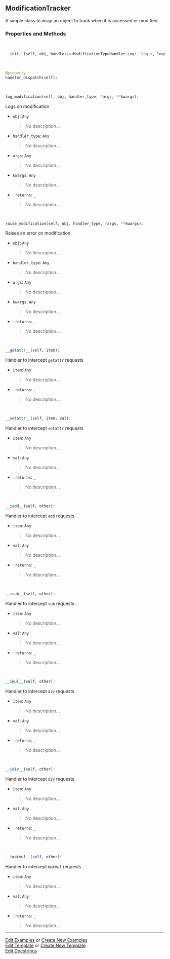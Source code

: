 ## <a id="McUtils.Misc.DebugTools.ModificationTracker">ModificationTracker</a>
A simple class to wrap an object to track when it is accessed or
modified

### Properties and Methods
<a id="McUtils.Misc.DebugTools.ModificationTracker.__init__" class="docs-object-method">&nbsp;</a>
```python
__init__(self, obj, handlers=<ModificationTypeHandler.Log: 'log'>, logger=None): 
```

<a id="McUtils.Misc.DebugTools.ModificationTracker.handler_dispatch" class="docs-object-method">&nbsp;</a>
```python
@property
handler_dispatch(self): 
```

<a id="McUtils.Misc.DebugTools.ModificationTracker.log_modification" class="docs-object-method">&nbsp;</a>
```python
log_modification(self, obj, handler_type, *args, **kwargs): 
```
Logs on modification
- `obj`: `Any`
    >No description...
- `handler_type`: `Any`
    >No description...
- `args`: `Any`
    >No description...
- `kwargs`: `Any`
    >No description...
- `:returns`: `_`
    >No description...

<a id="McUtils.Misc.DebugTools.ModificationTracker.raise_modification" class="docs-object-method">&nbsp;</a>
```python
raise_modification(self, obj, handler_type, *args, **kwargs): 
```
Raises an error on modification
- `obj`: `Any`
    >No description...
- `handler_type`: `Any`
    >No description...
- `args`: `Any`
    >No description...
- `kwargs`: `Any`
    >No description...
- `:returns`: `_`
    >No description...

<a id="McUtils.Misc.DebugTools.ModificationTracker.__getattr__" class="docs-object-method">&nbsp;</a>
```python
__getattr__(self, item): 
```
Handler to intercept `getattr` requests
- `item`: `Any`
    >No description...
- `:returns`: `_`
    >No description...

<a id="McUtils.Misc.DebugTools.ModificationTracker.__setattr__" class="docs-object-method">&nbsp;</a>
```python
__setattr__(self, item, val): 
```
Handler to intercept `setattr` requests
- `item`: `Any`
    >No description...
- `val`: `Any`
    >No description...
- `:returns`: `_`
    >No description...

<a id="McUtils.Misc.DebugTools.ModificationTracker.__iadd__" class="docs-object-method">&nbsp;</a>
```python
__iadd__(self, other): 
```
Handler to intercept `add` requests
- `item`: `Any`
    >No description...
- `val`: `Any`
    >No description...
- `:returns`: `_`
    >No description...

<a id="McUtils.Misc.DebugTools.ModificationTracker.__isub__" class="docs-object-method">&nbsp;</a>
```python
__isub__(self, other): 
```
Handler to intercept `sub` requests
- `item`: `Any`
    >No description...
- `val`: `Any`
    >No description...
- `:returns`: `_`
    >No description...

<a id="McUtils.Misc.DebugTools.ModificationTracker.__imul__" class="docs-object-method">&nbsp;</a>
```python
__imul__(self, other): 
```
Handler to intercept `div` requests
- `item`: `Any`
    >No description...
- `val`: `Any`
    >No description...
- `:returns`: `_`
    >No description...

<a id="McUtils.Misc.DebugTools.ModificationTracker.__idiv__" class="docs-object-method">&nbsp;</a>
```python
__idiv__(self, other): 
```
Handler to intercept `div` requests
- `item`: `Any`
    >No description...
- `val`: `Any`
    >No description...
- `:returns`: `_`
    >No description...

<a id="McUtils.Misc.DebugTools.ModificationTracker.__imatmul__" class="docs-object-method">&nbsp;</a>
```python
__imatmul__(self, other): 
```
Handler to intercept `matmul` requests
- `item`: `Any`
    >No description...
- `val`: `Any`
    >No description...
- `:returns`: `_`
    >No description...





___

[Edit Examples](https://github.com/McCoyGroup/McUtils/edit/edit/ci/examples/ci/docs/McUtils/Misc/DebugTools/ModificationTracker.md) or 
[Create New Examples](https://github.com/McCoyGroup/McUtils/new/edit/?filename=ci/examples/ci/docs/McUtils/Misc/DebugTools/ModificationTracker.md) <br/>
[Edit Template](https://github.com/McCoyGroup/McUtils/edit/edit/ci/docs/ci/docs/McUtils/Misc/DebugTools/ModificationTracker.md) or 
[Create New Template](https://github.com/McCoyGroup/McUtils/new/edit/?filename=ci/docs/templates/ci/docs/McUtils/Misc/DebugTools/ModificationTracker.md) <br/>
[Edit Docstrings](https://github.com/McCoyGroup/McUtils/edit/edit/McUtils/Misc/DebugTools.py?message=Update%20Docs)
